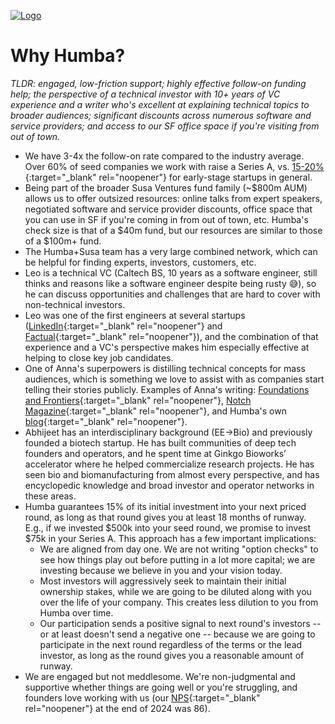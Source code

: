 <a href="#top"></a>

<link rel="stylesheet" href="../style.css">

[![Logo](../humba_logo.png)](https://humbaventures.com/)

# Why Humba?

_TLDR: engaged, low-friction support; highly effective follow-on funding help; the perspective of a technical investor with 10+ years of VC experience and a writer who's excellent at explaining technical topics to broader audiences; significant discounts across numerous software and service providers; and access to our SF office space if you're visiting from out of town._

* We have 3-4x the follow-on rate compared to the industry average. Over 60% of seed companies we work with raise a Series A, vs. [15-20%](https://x.com/PeterJ_Walker/status/1923424942747680953){:target="_blank" rel="noopener"} for early-stage startups in general.
* Being part of the broader Susa Ventures fund family (~$800m AUM) allows us to offer outsized resources: online talks from expert speakers, negotiated software and service provider discounts, office space that you can use in SF if you're coming in from out of town, etc. Humba's check size is that of a $40m fund, but our resources are similar to those of a $100m+ fund.
* The Humba+Susa team has a very large combined network, which can be helpful for finding experts, investors, customers, etc.
* Leo is a technical VC (Caltech BS, 10 years as a software engineer, still thinks and reasons like a software engineer despite being rusty 😅), so he can discuss opportunities and challenges that are hard to cover with non-technical investors.
* Leo was one of the first engineers at several startups ([LinkedIn](https://www.linkedin.com/){:target="_blank" rel="noopener"} and [Factual](https://www.crunchbase.com/organization/factual){:target="_blank" rel="noopener"}), and the combination of that experience and a VC's perspective makes him especially effective at helping to close key job candidates.
* One of Anna's superpowers is distilling technical concepts for mass audiences, which is something we love to assist with as companies start telling their stories publicly. Examples of Anna's writing: [Foundations and Frontiers](https://www.contrary.com/foundations-and-frontiers){:target="_blank" rel="noopener"}, [Notch Magazine](https://notch.ink/themanylivesofenergy/){:target="_blank" rel="noopener"}, and Humba's own [blog](https://blog.humbaventures.com/s/how-its-built){:target="_blank" rel="noopener"}.
* Abhijeet has an interdisciplinary background (EE->Bio) and previously founded a biotech startup. He has built communities of deep tech founders and operators, and he spent time at Ginkgo Bioworks’ accelerator where he helped commercialize research projects. He has seen bio and biomanufacturing from almost every perspective, and has encyclopedic knowledge and broad investor and operator networks in these areas.
* Humba guarantees 15% of its initial investment into your next priced round, as long as that round gives you at least 18 months of runway. E.g., if we invested $500k into your seed round, we promise to invest $75k in your Series A. This approach has a few important implications:
    * We are aligned from day one. We are not writing "option checks" to see how things play out before putting in a lot more capital; we are investing because we believe in you and your vision today.
    * Most investors will aggressively seek to maintain their initial ownership stakes, while we are going to be diluted along with you over the life of your company. This creates less dilution to you from Humba over time.
    * Our participation sends a positive signal to next round's investors -- or at least doesn't send a negative one -- because we are going to participate in the next round regardless of the terms or the lead investor, as long as the round gives you a reasonable amount of runway.
* We are engaged but not meddlesome. We're non-judgmental and supportive whether things are going well or you're struggling, and founders love working with us (our [NPS](https://www.surveysensum.com/blog/what-is-a-good-net-promoter-score){:target="_blank" rel="noopener"} at the end of 2024 was 86).
